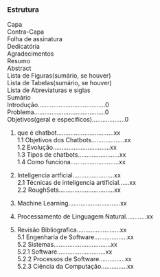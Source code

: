 ### Estrutura

Capa<br />
Contra-Capa<br />
Folha de assinatura<br />
Dedicatória<br />
Agradecimentos<br />
Resumo<br />
Abstract<br />
Lista de Figuras(sumário, se houver)<br />
Lista de Tabelas(sumário, se houver)<br />
Lista de Abreviaturas e siglas<br />
Sumário<br />
Introdução.......................................0<br />
Problema.........................................0<br />
Objetivos(geral e especificos)...................0<br />
 
1. que é chatbot.................................xx<br />
    1.1 Objetivos dos Chatbots...................xx<br />
    1.2 Evolução.................................xx<br />
    1.3 Tipos de chatbots........................xx<br />
    1.4 Como funciona............................xx<br />

2. Inteligencia artficial........................xx<br />
    2.1 Técnicas de inteligencia artificial......xx<br />
    2.2 RoughSets................................xx<br />

3. Machine Learning..............................xx<br />

4. Processamento de Linguagem Natural............xx<br />

5. Revisão Bibliografica.........................xx<br />
    5.1 Engenharia de Software...................xx<br />
    5.2 Sistemas.................................xx<br />
       5.2.1 Software............................xx<br />
       5.2.2 Processos de Software...............xx<br />
       5.2.3 Ciência da Computação...............xx<br />


